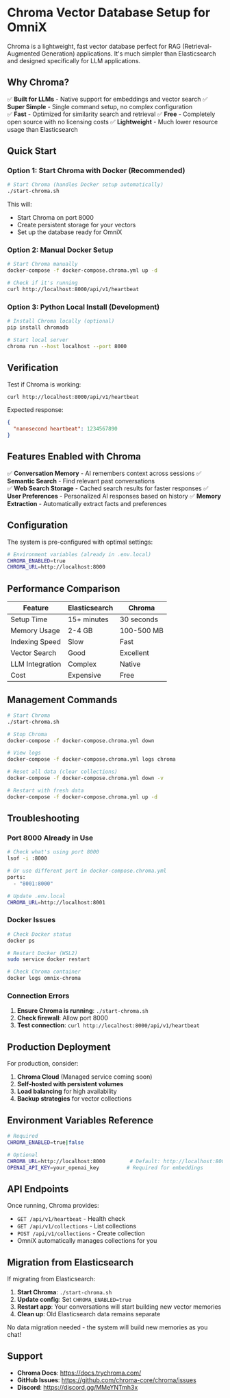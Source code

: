 # Chroma Vector Database Setup for OmniX

Chroma is a lightweight, fast vector database perfect for RAG (Retrieval-Augmented Generation) applications. It's much simpler than Elasticsearch and designed specifically for LLM applications.

## Why Chroma?

✅ **Built for LLMs** - Native support for embeddings and vector search
✅ **Super Simple** - Single command setup, no complex configuration  
✅ **Fast** - Optimized for similarity search and retrieval
✅ **Free** - Completely open source with no licensing costs
✅ **Lightweight** - Much lower resource usage than Elasticsearch

## Quick Start

### Option 1: Start Chroma with Docker (Recommended)

```bash
# Start Chroma (handles Docker setup automatically)
./start-chroma.sh
```

This will:
- Start Chroma on port 8000
- Create persistent storage for your vectors
- Set up the database ready for OmniX

### Option 2: Manual Docker Setup

```bash
# Start Chroma manually
docker-compose -f docker-compose.chroma.yml up -d

# Check if it's running
curl http://localhost:8000/api/v1/heartbeat
```

### Option 3: Python Local Install (Development)

```bash
# Install Chroma locally (optional)
pip install chromadb

# Start local server
chroma run --host localhost --port 8000
```

## Verification

Test if Chroma is working:

```bash
curl http://localhost:8000/api/v1/heartbeat
```

Expected response:
```json
{
  "nanosecond heartbeat": 1234567890
}
```

## Features Enabled with Chroma

✅ **Conversation Memory** - AI remembers context across sessions
✅ **Semantic Search** - Find relevant past conversations  
✅ **Web Search Storage** - Cached search results for faster responses
✅ **User Preferences** - Personalized AI responses based on history
✅ **Memory Extraction** - Automatically extract facts and preferences

## Configuration

The system is pre-configured with optimal settings:

```bash
# Environment variables (already in .env.local)
CHROMA_ENABLED=true
CHROMA_URL=http://localhost:8000
```

## Performance Comparison

| Feature | Elasticsearch | Chroma |
|---------|---------------|--------|
| Setup Time | 15+ minutes | 30 seconds |
| Memory Usage | 2-4 GB | 100-500 MB |
| Indexing Speed | Slow | Fast |
| Vector Search | Good | Excellent |
| LLM Integration | Complex | Native |
| Cost | Expensive | Free |

## Management Commands

```bash
# Start Chroma
./start-chroma.sh

# Stop Chroma
docker-compose -f docker-compose.chroma.yml down

# View logs
docker-compose -f docker-compose.chroma.yml logs chroma

# Reset all data (clear collections)
docker-compose -f docker-compose.chroma.yml down -v

# Restart with fresh data
docker-compose -f docker-compose.chroma.yml up -d
```

## Troubleshooting

### Port 8000 Already in Use
```bash
# Check what's using port 8000
lsof -i :8000

# Or use different port in docker-compose.chroma.yml
ports:
  - "8001:8000"

# Update .env.local
CHROMA_URL=http://localhost:8001
```

### Docker Issues
```bash
# Check Docker status
docker ps

# Restart Docker (WSL2)
sudo service docker restart

# Check Chroma container
docker logs omnix-chroma
```

### Connection Errors
1. **Ensure Chroma is running**: `./start-chroma.sh`
2. **Check firewall**: Allow port 8000
3. **Test connection**: `curl http://localhost:8000/api/v1/heartbeat`

## Production Deployment

For production, consider:

1. **Chroma Cloud** (Managed service coming soon)
2. **Self-hosted with persistent volumes**
3. **Load balancing** for high availability
4. **Backup strategies** for vector collections

## Environment Variables Reference

```bash
# Required
CHROMA_ENABLED=true|false

# Optional
CHROMA_URL=http://localhost:8000        # Default: http://localhost:8000
OPENAI_API_KEY=your_openai_key         # Required for embeddings
```

## API Endpoints

Once running, Chroma provides:

- `GET /api/v1/heartbeat` - Health check
- `GET /api/v1/collections` - List collections  
- `POST /api/v1/collections` - Create collection
- OmniX automatically manages collections for you

## Migration from Elasticsearch

If migrating from Elasticsearch:

1. **Start Chroma**: `./start-chroma.sh`
2. **Update config**: Set `CHROMA_ENABLED=true`
3. **Restart app**: Your conversations will start building new vector memories
4. **Clean up**: Old Elasticsearch data remains separate

No data migration needed - the system will build new memories as you chat!

## Support

- **Chroma Docs**: https://docs.trychroma.com/
- **GitHub Issues**: https://github.com/chroma-core/chroma/issues
- **Discord**: https://discord.gg/MMeYNTmh3x